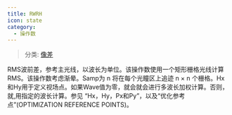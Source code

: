 ```yaml
---
title: RWRH
icon: state
category:
  - 操作数
---
```


> 分类: [像差](/hb/operands/131/885/  "Zemax 操作数 像差")

RMS波前差，参考主光线，以波长为单位。该操作数使用一个矩形栅格光线计算RMS。该操作数考虑渐晕。Samp为 n 将在每个光瞳区上追迹 n × n 个栅格。Hx和Hy用于定义视场点。如果Wave值为零，就会就会进行多波长加权计算。否则，就,用指定的波长计算。参见 “Hx，Hy，Px和Py”，以及“优化参考点”(OPTIMIZATION REFERENCE POINTS)。